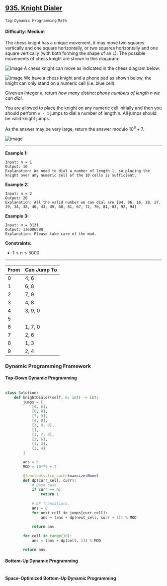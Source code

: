 ## [935. Knight Dialer](https://leetcode.com/problems/knight-dialer)

```Tag```: ```Dynamic Programming``` ```Math```

#### Difficulty: Medium

The chess knight has a unique movement, it may move two squares vertically and one square horizontally, or two squares horizontally and one square vertically (with both forming the shape of an L). The possible movements of chess knight are shown in this diagaram:

![image](https://assets.leetcode.com/uploads/2020/08/18/chess.jpg)
A chess knight can move as indicated in the chess diagram below:

![image](https://assets.leetcode.com/uploads/2020/08/18/phone.jpg)
We have a chess knight and a phone pad as shown below, the knight can only stand on a numeric cell (i.e. blue cell).

Given an integer ```n```, return _how many distinct phone numbers of length n we can dial_.

You are allowed to place the knight on any numeric cell initially and then you should perform ```n - 1``` jumps to dial a number of length n. All jumps should be valid knight jumps.

As the answer may be very large, return the answer modulo $10^9 + 7$.

![image](https://github.com/quananhle/Python/assets/35042430/7db2bb48-fece-4bde-9505-58f10140b019)

---

__Example 1:__
```
Input: n = 1
Output: 10
Explanation: We need to dial a number of length 1, so placing the knight over any numeric cell of the 10 cells is sufficient.
```

__Example 2:__
```
Input: n = 2
Output: 20
Explanation: All the valid number we can dial are [04, 06, 16, 18, 27, 29, 34, 38, 40, 43, 49, 60, 61, 67, 72, 76, 81, 83, 92, 94]
```

__Example 3:__
```
Input: n = 3131
Output: 136006598
Explanation: Please take care of the mod.
```

__Constraints:__

- $1 \le n \le 5000$

---

|From|	Can Jump To|
|--|--|
|0	|4, 6|
|1	|6, 8|
|2	|7, 9|
|3	|4, 8|
|4	|3, 9, 0|
|5	||
|6	|1, 7, 0|
|7	|2, 6|
|8	|1, 3|
|9	|2, 4|

### Dynamic Programming Framework

#### Top-Down Dynamic Programming

```Python

```

```Python
class Solution:
    def knightDialer(self, n: int) -> int:
        jumps = [
            [4, 6],
            [6, 8],
            [7, 9],
            [4, 8],
            [3, 9, 0],
            [],
            [1, 7, 0],
            [2, 6],
            [1, 3],
            [2, 4]
        ]

        ans = 0
        MOD = 10**9 + 7

        @functools.lru_cache(maxsize=None)
        def dp(curr_cell, curr):
            # Base case
            if curr == n:
                return 1
            
            # DP Transitions:
            ans = 0
            for next_cell in jumps[curr_cell]:
                ans = (ans + dp(next_cell, curr + 1)) % MOD
            
            return ans
                
        for cell in range(10):
            ans = (ans + dp(cell, 1)) % MOD

        return ans
```

#### Bottom-Up Dynamic Programming

```Python

```

#### Space-Optimized Bottom-Up Dynamic Programming

```Python

```
